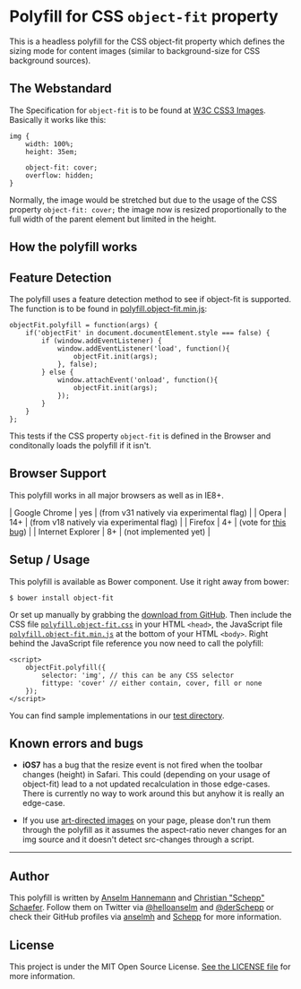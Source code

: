 # Polyfill for CSS `object-fit` property

This is a headless polyfill for the CSS object-fit property which defines the sizing mode for content images (similar to background-size for CSS background sources).

## The Webstandard

The Specification for `object-fit` is to be found at [W3C CSS3 Images](http://www.w3.org/TR/css3-images/#the-object-fit).
Basically it works like this:

	img {
		width: 100%;
		height: 35em;

		object-fit: cover;
		overflow: hidden;
	}

Normally, the image would be stretched but due to the usage of the CSS property `object-fit: cover;` the image now is resized proportionally to the full width of the parent element but limited in the height.

## How the polyfill works

## Feature Detection

The polyfill uses a feature detection method to see if object-fit is supported. The function is to be found in [polyfill.object-fit.min.js](https://github.com/anselmh/object-fit/blob/master/dist/polyfill.object-fit.min.js):

	objectFit.polyfill = function(args) {
		if('objectFit' in document.documentElement.style === false) {
			if (window.addEventListener) {
				window.addEventListener('load', function(){
					objectFit.init(args);
				}, false);
			} else {
				window.attachEvent('onload', function(){
					objectFit.init(args);
				});
			}
		}
	};

This tests if the CSS property `object-fit` is defined in the Browser and conditonally loads the polyfill if it isn't.

## Browser Support

This polyfill works in all major browsers as well as in IE8+.

|  Google Chrome  |  yes  |  (from v31 natively via experimental flag)  |
|  Opera  |  14+  |  (from v18 natively via experimental flag)  |
|  Firefox  |  4+  |  (vote for [this bug](https://bugzilla.mozilla.org/show_bug.cgi?id=624647))  |
|  Internet Explorer  |  8+  |  (not implemented yet)  |

## Setup / Usage

This polyfill is available as Bower component. Use it right away from bower:

	$ bower install object-fit

Or set up manually by grabbing the [download from GitHub](https://github.com/anselmh/object-fit/releases).
Then include the CSS file [`polyfill.object-fit.css`](https://github.com/anselmh/object-fit/blob/master/dist/polyfill.object-fit.css) in your HTML `<head>`, the JavaScript file [`polyfill.object-fit.min.js`](https://github.com/anselmh/object-fit/blob/master/dist/polyfill.object-fit.min.js) at the bottom of your HTML `<body>`. Right behind the JavaScript file reference you now need to call the polyfill:

	<script>
		objectFit.polyfill({
			selector: 'img', // this can be any CSS selector
			fittype: 'cover' // either contain, cover, fill or none
		});
	</script>

You can find sample implementations in our [test directory](https://github.com/anselmh/object-fit/tree/master/tests).

## Known errors and bugs

- **iOS7** has a bug that the resize event is not fired when the toolbar changes (height) in Safari. This could (depending on your usage of object-fit) lead to a not updated recalculation in those edge-cases. There is currently no way to work around this but anyhow it is really an edge-case.

- If you use [art-directed images](http://usecases.responsiveimages.org/#art-direction) on your page, please don't run them through the polyfill as it assumes the aspect-ratio never changes for an img source and it doesn't detect src-changes through a script.

----


## Author

This polyfill is written by [Anselm Hannemann](http://helloanselm.com/) and [Christian "Schepp" Schaefer](https://twitter.com/derSchepp). Follow them on Twitter via [@helloanselm](https://twitter.com/helloanselm) and [@derSchepp](https://twitter.com/derSchepp) or check their GitHub profiles via [anselmh](http://github.com/anselmh/) and [Schepp](http://github.com/Schepp/) for more information.

## License

This project is under the MIT Open Source License. [See the LICENSE file](LICENSE.md) for more information.
